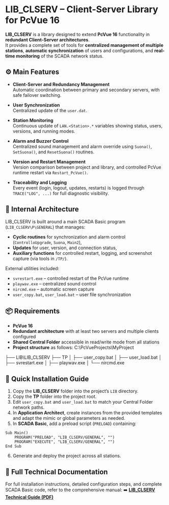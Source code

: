 # LIB_CLSERV – Client-Server Library for PcVue 16

**LIB_CLSERV** is a library designed to extend **PcVue 16** functionality in **redundant Client-Server architectures**.  
It provides a complete set of tools for **centralized management of multiple stations**, **automatic synchronization** of users and configurations, and **real-time monitoring** of the SCADA network status.

## ⚙️ Main Features

- **Client-Server and Redundancy Management**  
  Automatic coordination between primary and secondary servers, with safe failover switching.

- **User Synchronization**  
  Centralized update of the `user.dat`.

- **Station Monitoring**  
  Continuous update of `LAN.<Station>.*` variables showing status, users, versions, and running modes.

- **Alarm and Buzzer Control**  
  Centralized sound management and alarm override using `Suona()`, `SetSuona()`, and `ResetSuona()` routines.

- **Version and Restart Management**  
  Version comparison between project and library, and controlled PcVue runtime restart via `Restart_PcVue()`.

- **Traceability and Logging**  
  Every event (login, logout, updates, restarts) is logged through `TRACE("LOG", ...)` for full diagnostic visibility.

## 🧩 Internal Architecture

LIB_CLSERV is built around a main SCADA Basic program (`LIB_CLSERV\P\GENERAL`) that manages:
- **Cyclic routines** for synchronization and alarm control (`ControlloUpgrade`, `Suona`, `Main2`),
- **Updates** for user, version, and connection status,
- **Auxiliary functions** for controlled restart, logging, and screenshot capture (via tools in `/TP/`).

External utilities included:
- `svrestart.exe` – controlled restart of the PcVue runtime  
- `playwav.exe` – centralized sound control  
- `nircmd.exe` – automatic screen capture  
- `user_copy.bat`, `user_load.bat` – user file synchronization  

## 📦 Requirements

- **PcVue 16**  
- **Redundant architecture** with at least two servers and multiple clients configured  
- **Shared Central Folder** accessible in read/write mode from all stations  
- **Project structure** as follows: C:\PcVueProjects\MyProject

├── LIB\LIB_CLSERV
├── TP
│ ├── user_copy.bat
│ ├── user_load.bat
│ ├── svrestart.exe
│ ├── playwav.exe
│ └── nircmd.exe

## 🚀 Quick Installation Guide

1. Copy the **LIB_CLSERV** folder into the project’s `LIB` directory.  
2. Copy the **TP** folder into the project root.  
3. Edit `user_copy.bat` and `user_load.bat` to match your Central Folder network paths.  
4. In **Application Architect**, create instances from the provided templates and adapt the mimic or global parameters as needed.  
5. In **SCADA Basic**, add a preload script (`PRELOAD`) containing:

```vba
Sub Main()
    PROGRAM("PRELOAD", "LIB_CLSERV/GENERAL", "")
    PROGRAM("EXECUTE", "LIB_CLSERV/GENERAL", "")
End Sub 
```
6. Generate and deploy the project across all stations.

## 📘 Full Technical Documentation
For full installation instructions, detailed configuration steps, and complete SCADA Basic code, refer to the comprehensive manual:
➡️ [**LIB_CLSERV Technical Guide (PDF)**](./DOCS/LIB_CLSERV_Technical_Guide.pdf)
